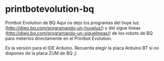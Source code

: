 # printbotevolution-bq
Printbot Evolution de BQ
Aquí os dejo los programas del huye luz (http://diwo.bq.com/programando-un-huyeluz/) y del sigue líneas (http://diwo.bq.com/programando-un-siguelineas/) de los robots de BQ para meterlos directamente en el Printbot Evolution.

Es la versión para el IDE Arduino. Recuerda elegir la placa Arduino BT si no dispones de la placa ZUM de BQ ;)
